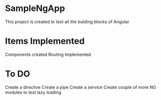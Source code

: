 # SampleNgApp

This project is created to test all the bulding blocks of Angular

# Items Implemented
Components created
Routing Implemented

# To DO

Create a directive
Create a pipe
Create a service
Create couple of more NG modules to test lazy loading
